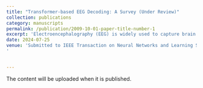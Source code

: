 ```yaml
---
title: "Transformer-based EEG Decoding: A Survey (Under Review)"
collection: publications
category: manuscripts
permalink: /publication/2009-10-01-paper-title-number-1
excerpt: 'Electroencephalography (EEG) is widely used to capture brain activity, and decoding EEG signals is crucial for brain-computer interfaces (BCIs). Traditional machine learning methods are being surpassed by deep learning, particularly Transformers, which excel in handling sequential data. This article reviews the latest applications of Transformers in EEG decoding, detailing their integration with other deep learning techniques and the evolution of model architectures. It also discusses the current challenges and future prospects in this rapidly evolving field, aiming to provide insights and guidance for future research.'
date: 2024-07-25
venue: 'Submitted to IEEE Transaction on Neural Networks and Learning Systems.
'


---
```


The content will be uploaded when it is published.


